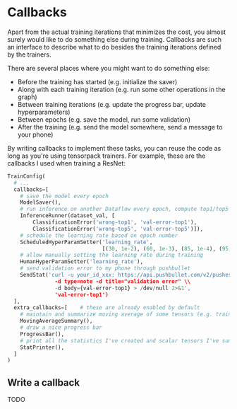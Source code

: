 
# Callbacks

Apart from the actual training iterations that minimizes the cost,
you almost surely would like to do something else during training.
Callbacks are such an interface to describe what to do besides the
training iterations defined by the trainers.

There are several places where you might want to do something else:

* Before the training has started (e.g. initialize the saver)
* Along with each training iteration (e.g. run some other operations in the graph)
* Between training iterations (e.g. update the progress bar, update hyperparameters)
* Between epochs (e.g. save the model, run some validation)
* After the training (e.g. send the model somewhere, send a message to your phone)

By writing callbacks to implement these tasks, you can reuse the code as long as
you're using tensorpack trainers. For example, these are the callbacks I used when training
a ResNet:

```python
TrainConfig(
  # ...
  callbacks=[
    # save the model every epoch
    ModelSaver(),
    # run inference on another Dataflow every epoch, compute top1/top5 classification error and save them
    InferenceRunner(dataset_val, [
        ClassificationError('wrong-top1', 'val-error-top1'),
        ClassificationError('wrong-top5', 'val-error-top5')]),
    # schedule the learning rate based on epoch number
    ScheduledHyperParamSetter('learning_rate',
                              [(30, 1e-2), (60, 1e-3), (85, 1e-4), (95, 1e-5)]),
    # allow manually setting the learning rate during training
    HumanHyperParamSetter('learning_rate'),
    # send validation error to my phone through pushbullet
    SendStat('curl -u your_id_xxx: https://api.pushbullet.com/v2/pushes \\
               -d type=note -d title="validation error" \\
               -d body={val-error-top1} > /dev/null 2>&1',
               'val-error-top1')
  ],
  extra_callbacks=[    # these are already enabled by default
    # maintain and summarize moving average of some tensors (e.g. training loss, training error)
    MovingAverageSummary(),
    # draw a nice progress bar
    ProgressBar(),
    # print all the statistics I've created and scalar tensors I've summarized
    StatPrinter(),
  ]
)
```


## Write a callback

TODO

